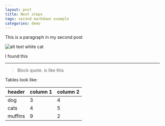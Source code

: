 ```yaml
---
layout: post
title: Next steps
tags: second markdown example
categories: demo
---
```


This is a paragraph in my second post

![alt text white cat](https://petkeen.com/wp-content/uploads/2020/06/shutterstock_722595979-760x507.webp)

I found this 

----------------------------

> Block quote.
> is like this

Tables look like:

| header | column 1 | column 2 |
|--------| ----- | ----- |
| dog | 3 | 4 |
| cats | 4 | 5 |
| muffins | 9 | 2 |



